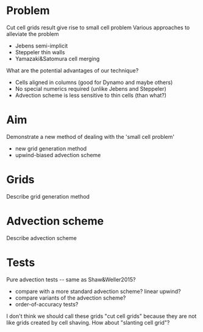 Problem
=======
Cut cell grids result give rise to small cell problem
Various approaches to alleviate the problem
- Jebens semi-implicit
- Steppeler thin walls
- Yamazaki&Satomura cell merging

What are the potential advantages of our technique?
- Cells aligned in columns (good for Dynamo and maybe others)
- No special numerics required (unlike Jebens and Steppeler)
- Advection scheme is less sensitive to thin cells (than what?)

Aim
===
Demonstrate a new method of dealing with the 'small cell problem'
- new grid generation method
- upwind-biased advection scheme

Grids
=====
Describe grid generation method

Advection scheme
================
Describe advection scheme

Tests
=====
Pure advection tests -- same as Shaw&Weller2015?
- compare with a more standard advection scheme? linear upwind?
- compare variants of the advection scheme?
- order-of-accuracy tests?

I don't think we should call these grids "cut cell grids" because they are not like grids created by cell shaving.  How about "slanting cell grid"?
